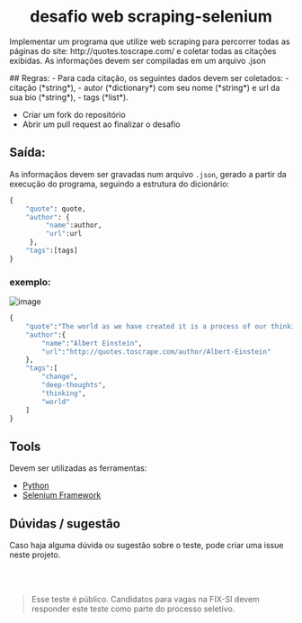 <h1 align="center">
    desafio web scraping-selenium
</h1>

<p>
Implementar um programa que utilize web scraping para percorrer todas as páginas do site: http://quotes.toscrape.com/ e coletar todas as citações exibidas.
As informações devem ser compiladas em um arquivo .json
</p>
## Regras:
- Para cada citação, os seguintes dados devem ser coletados: 
    - citação (*string*),
    - autor (*dictionary*) com seu nome (*string*) e url da sua bio (*string*),
    - tags (*list*).

 <br>
 
 - Criar um fork do repositório
 - Abrir um pull request ao finalizar o desafio

## Saída:
As informaçãos devem ser gravadas num arquivo `.json`, gerado a partir da execução do programa, seguindo a estrutura do dicionário: 
``` python
{
    "quote": quote,
    "author": {
         "name":author,
         "url":url
     },
    "tags":[tags]
}

```

### exemplo: 

![image](https://user-images.githubusercontent.com/92794401/185461270-73e35972-3d60-4b9c-85a1-6b50c944db70.png)

``` python
{
    "quote":"The world as we have created it is a process of our thinking. It cannot be changed without changing our thinking.",
    "author":{
        "name":"Albert Einstein",
        "url":"http://quotes.toscrape.com/author/Albert-Einstein"
    },
    "tags":[
        "change",
        "deep-thoughts",
        "thinking",
        "world"
    ]
}
```


## Tools
Devem ser utilizadas as ferramentas:
- [Python](https://docs.python.org/3/)
- [Selenium Framework](https://www.selenium.dev/documentation/)
   
   

## Dúvidas / sugestão
Caso haja alguma dúvida ou sugestão sobre o teste, pode criar uma issue neste projeto.

<br> <br>

> Esse teste é público. Candidatos para vagas na FIX-SI devem responder este teste como parte do processo seletivo.

